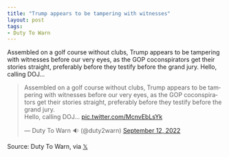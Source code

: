 ```yaml
---
title: "Trump appears to be tampering with witnesses"
layout: post
tags:
- Duty To Warn
---
```


Assembled on a golf course without clubs, Trump appears to be tampering with witnesses before our very eyes, as the GOP coconspirators get their stories straight, preferably before they testify before the grand jury. Hello, calling DOJ...

<blockquote class="twitter-tweet"><p lang="en" dir="ltr">Assembled on a golf course without clubs, Trump appears to be tampering with witnesses before our very eyes, as the GOP coconspirators get their stories straight, preferably before they testify before the grand jury.<br>Hello, calling DOJ... <a href="https://t.co/McnvEbLsYk">pic.twitter.com/McnvEbLsYk</a></p>&mdash; Duty To Warn 🔉 (@duty2warn) <a href="https://twitter.com/duty2warn/status/1569435140421713921?ref_src=twsrc%5Etfw">September 12, 2022</a></blockquote> <script async src="https://platform.twitter.com/widgets.js" charset="utf-8"></script>

Source: Duty To Warn, via [&#x1D54F;](https://x.com)
